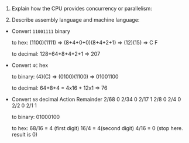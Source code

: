 <!-- Answers to the Short Answer Essay Questions go here -->

1. Explain how the CPU provides concurrency or parallelism:


2. Describe assembly language and machine language:


* Convert `11001111` binary

    to hex: (1100)(1111) => (8+4+0+0)(8+4+2+1) => (12)(15) => C F

    to decimal: 128+64+8+4+2+1 => 207


* Convert `4C` hex

    to binary: (4)(C) => (0100)(1100) => 01001100

    to decimal: 64+8+4 = 4x16 + 12x1 => 76


* Convert `68` decimal
    Action  Remainder
    2/68        0
    2/34        0
    2/17        1
    2/8         0
    2/4         0
    2/2         0
    2/1         1

    to binary: 01000100

    to hex: 68/16 = 4 (first digit)
            16/4 =  4(second digit)
            4/16 = 0 (stop here. result is 0)